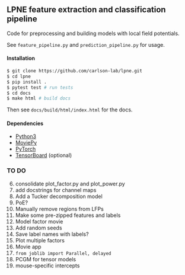 ## LPNE feature extraction and classification pipeline

Code for preprocessing and building models with local field potentials.

See `feature_pipeline.py` and `prediction_pipeline.py` for usage.

#### Installation

```bash
$ git clone https://github.com/carlson-lab/lpne.git
$ cd lpne
$ pip install .
$ pytest test # run tests
$ cd docs
$ make html # build docs
```

Then see `docs/build/html/index.html` for the docs.

#### Dependencies
* [Python3](https://www.python.org/)
* [MoviePy](https://github.com/Zulko/moviepy)
* [PyTorch](https://pytorch.org)
* [TensorBoard](https://github.com/tensorflow/tensorboard) (optional)


### TO DO
6. consolidate plot_factor.py and plot_power.py
7. add docstrings for channel maps
9. Add a Tucker decomposition model
10. PoE?
12. Manually remove regions from LFPs
21. Make some pre-zipped features and labels
23. Model factor movie
26. Add random seeds
28. Save label names with labels?
29. Plot multiple factors
31. Movie app
32. `from joblib import Parallel, delayed`
33. PCGM for tensor models
34. mouse-specific intercepts
